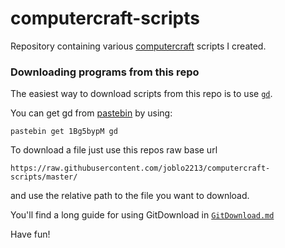 # computercraft-scripts
Repository containing various [computercraft](http://www.computercraft.info/) scripts I created.

### Downloading programs from this repo 
The easiest way to download scripts from this repo is to use [`gd`](GitDownload.lua).

You can get gd from [pastebin](https://pastebin.com/1Bg5bypM) by using: 
```shell
pastebin get 1Bg5bypM gd
```

To download a file just use this repos raw base url 
```
https://raw.githubusercontent.com/joblo2213/computercraft-scripts/master/
```
and use the relative path to the file you want to download.

You'll find a long guide for using GitDownload in [`GitDownload.md`](GitDownload.md)

Have fun!